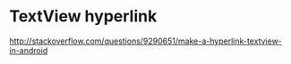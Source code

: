 # TextView hyperlink

<http://stackoverflow.com/questions/9290651/make-a-hyperlink-textview-in-android>
